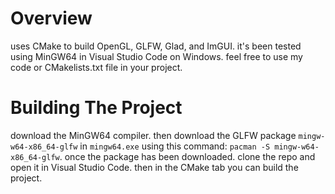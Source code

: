 # Overview
uses CMake to build OpenGL, GLFW, Glad, and ImGUI. it's been tested using MinGW64 in Visual Studio Code on Windows. feel free to use my code or CMakelists.txt file in your
project.<br>

# Building The Project
download the MinGW64 compiler. then download the GLFW package `mingw-w64-x86_64-glfw` in `mingw64.exe` using this command: `pacman -S mingw-w64-x86_64-glfw`. once the package
has been downloaded. clone the repo and open it in Visual Studio Code. then in the CMake tab you can build the project.<br>
